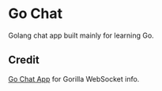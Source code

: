 # Go Chat

Golang chat app built mainly for learning Go.

## Credit

[Go Chat App](https://scotch.io/bar-talk/build-a-realtime-chat-server-with-go-and-websockets) for Gorilla WebSocket info.